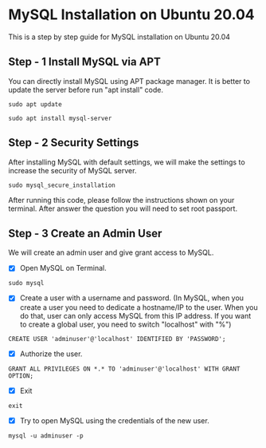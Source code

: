 # MySQL Installation on Ubuntu 20.04

This is a step by step guide for MySQL installation on Ubuntu 20.04

## Step - 1 Install MySQL via APT

You can directly install MySQL using APT package manager. It is better to update the server before run "apt install" code.

```text
sudo apt update

sudo apt install mysql-server
```

## Step - 2 Security Settings

After installing MySQL with default settings, we will make the settings to increase the security of MySQL server.

```text
sudo mysql_secure_installation
```

After running this code, please follow the instructions shown on your terminal. After answer the question you will need to set root passport.

## Step - 3 Create an Admin User

We will create an admin user and give grant access to MySQL. 

* [x] Open MySQL on Terminal.

```text
sudo mysql
```

* [x] Create a user with a username and password. \(In MySQL, when you create a user you need to dedicate a hostname/IP to the user. When you do that, user can only access MySQL from this IP address. If you want to create a global user, you need to switch "localhost" with "%"\)

```text
CREATE USER 'adminuser'@'localhost' IDENTIFIED BY 'PASSWORD';
```

* [x] Authorize the user.

```text
GRANT ALL PRIVILEGES ON *.* TO 'adminuser'@'localhost' WITH GRANT OPTION;
```

* [x] Exit

```text
exit
```

* [x] Try to open MySQL using the credentials of the new user.

```text
mysql -u adminuser -p
```




